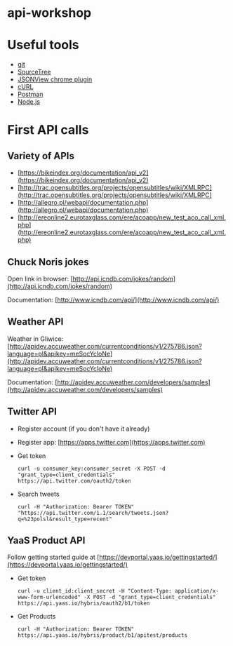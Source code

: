 # api-workshop

# Useful tools

* [git](https://git-scm.com/downloads)
* [SourceTree](https://www.sourcetreeapp.com/)
* [JSONView chrome plugin](https://chrome.google.com/webstore/detail/jsonview/chklaanhfefbnpoihckbnefhakgolnmc)
* [cURL](http://curl.haxx.se/latest.cgi?curl=win64-ssl-sspi)
* [Postman](https://chrome.google.com/webstore/detail/postman/fhbjgbiflinjbdggehcddcbncdddomop)
* [Node.js](https://nodejs.org/en)


# First API calls

## Variety of APIs

* [https://bikeindex.org/documentation/api_v2](https://bikeindex.org/documentation/api_v2)
* [http://trac.opensubtitles.org/projects/opensubtitles/wiki/XMLRPC](http://trac.opensubtitles.org/projects/opensubtitles/wiki/XMLRPC)
* [http://allegro.pl/webapi/documentation.php](http://allegro.pl/webapi/documentation.php)
* [http://ereonline2.eurotaxglass.com/ere/acoapp/new_test_aco_call_xml.php](http://ereonline2.eurotaxglass.com/ere/acoapp/new_test_aco_call_xml.php)

## Chuck Noris jokes

Open link in browser: [http://api.icndb.com/jokes/random](http://api.icndb.com/jokes/random)

Documentation: [http://www.icndb.com/api/](http://www.icndb.com/api/)

## Weather API

Weather in Gliwice: [http://apidev.accuweather.com/currentconditions/v1/275786.json?language=pl&apikey=meSocYcloNe](http://apidev.accuweather.com/currentconditions/v1/275786.json?language=pl&apikey=meSocYcloNe)

Documentation: [http://apidev.accuweather.com/developers/samples](http://apidev.accuweather.com/developers/samples)

## Twitter API

* Register account (if you don't have it already)
* Register app: [https://apps.twitter.com](https://apps.twitter.com)
* Get token

    ```
    curl -u consumer_key:consumer_secret -X POST -d "grant_type=client_credentials" https://api.twitter.com/oauth2/token
    ```
* Search tweets

    ```
    curl -H "Authorization: Bearer TOKEN" "https://api.twitter.com/1.1/search/tweets.json?q=%23polsl&result_type=recent"
    ```
## YaaS Product API

Follow getting started guide at [https://devportal.yaas.io/gettingstarted/](https://devportal.yaas.io/gettingstarted/)

* Get token

  ```
  curl -u client_id:client_secret -H "Content-Type: application/x-www-form-urlencoded" -X POST -d "grant_type=client_credentials" https://api.yaas.io/hybris/oauth2/b1/token
  ```

* Get Products
  ```
  curl -H "Authorization: Bearer TOKEN" https://api.yaas.io/hybris/product/b1/apitest/products
  ```
 
